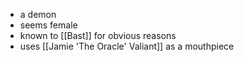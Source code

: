 - a demon
- seems female
- known to [[Bast]] for obvious reasons
- uses [[Jamie 'The Oracle' Valiant]] as a mouthpiece